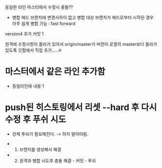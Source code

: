 동일한 라인 마스터에서 수정시 충돌??

- 병합
헤드 브랜치에 변경사하이 없고 
병합 대상 브랜치가 헤드로부터 시작된 경우
아주 쉽게 병합 가능 : fast forward

version4 추가 커밋 1

원격에 수정사항이 올라가 있어서 origin/master가 버전이   로컬의 master보다 올라가 있도록 깃험에서 직접 추가.....ㄹ

# 마스터에서 같은 라인 추가함

- 동일라인에 내용 1



# push된 히스토링에서 리셋 --hard 후  다시 수정 후 푸쉬 시도 

- 강제 푸쉬가 필요해진다.  -> 하지 말아야됨.

- 1) 브랜치를 생성해서 해결 

- 2)  원격과 병합 시도후 충돌 해결  - 커밋 - 푸쉬 